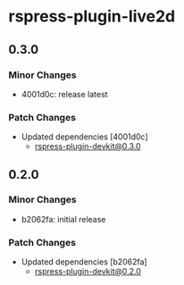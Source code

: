 # rspress-plugin-live2d

## 0.3.0

### Minor Changes

- 4001d0c: release latest

### Patch Changes

- Updated dependencies [4001d0c]
  - rspress-plugin-devkit@0.3.0

## 0.2.0

### Minor Changes

- b2062fa: initial release

### Patch Changes

- Updated dependencies [b2062fa]
  - rspress-plugin-devkit@0.2.0
